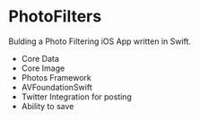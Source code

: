 # PhotoFilters

Bulding a Photo Filtering iOS App written in Swift.

+ Core Data
+ Core Image
+ Photos Framework
+ AVFoundationSwift
+ Twitter Integration for posting
+ Ability to save